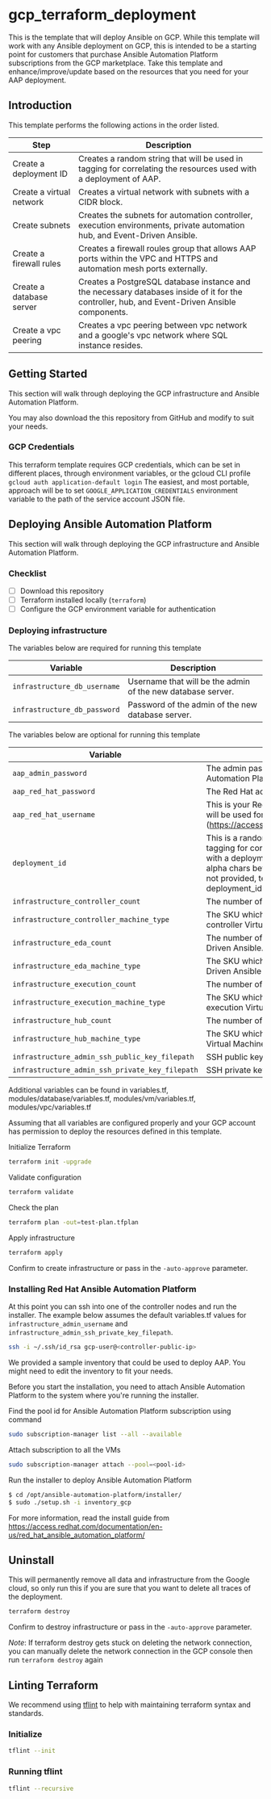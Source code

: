 # gcp_terraform_deployment

This is the template that will deploy Ansible on GCP. While this template will work with any Ansible deployment on GCP, this is intended to be a starting point for customers that purchase Ansible Automation Platform subscriptions from the GCP marketplace. Take this template and enhance/improve/update based on the resources that you need for your AAP deployment.

## Introduction

This template performs the following actions in the order listed.

| Step | Description |
| ---- | ----------- |
| Create a deployment ID | Creates a random string that will be used in tagging for correlating the resources used with a deployment of AAP. |
| Create a virtual network | Creates a virtual network with subnets with a CIDR block.|
| Create subnets | Creates the subnets for automation controller, execution environments, private automation hub, and Event-Driven Ansible. |
| Create a firewall rules | Creates a firewall roules group that allows AAP ports within the VPC and HTTPS and automation mesh ports externally. |
| Create a database server | Creates a PostgreSQL database instance and the necessary databases inside of it for the controller, hub, and Event-Driven Ansible components. |
| Create a vpc peering | Creates a vpc peering between vpc network and a google's vpc network where SQL instance resides. |

## Getting Started

This section will walk through deploying the GCP infrastructure and Ansible Automation Platform.

You may also download the this repository from GitHub and modify to suit your needs.

### GCP Credentials

This terraform template requires GCP credentials, which can be set in different places, through environment variables, or the gcloud CLI profile `gcloud auth application-default login`
The easiest, and most portable, approach will be to set `GOOGLE_APPLICATION_CREDENTIALS` environment variable to the path of the service account JSON file.

## Deploying Ansible Automation Platform

This section will walk through deploying the GCP infrastructure and Ansible Automation Platform.

### Checklist

- [ ] Download this repository
- [ ] Terraform installed locally (`terraform`)
- [ ] Configure the GCP environment variable for authentication

### Deploying infrastructure

The variables below are required for running this template

| Variable | Description |
| -------- | ----------- |
| `infrastructure_db_username` | Username that will be the admin of the new database server. |
| `infrastructure_db_password` | Password of the admin of the new database server. |

The variables below are optional for running this template

| Variable | Description |
| -------- | ----------- |
| `aap_admin_password` | The admin password to create for Ansible Automation Platform application. |
| `aap_red_hat_password` | The Red Hat account password. |
| `aap_red_hat_username` | This is your Red Hat account name that will be used for Subscription Management (https://access.redhat.com/management). |
| `deployment_id` | This is a random string that will be used in tagging for correlating the resources used with a deployment of AAP. It is lower case alpha chars between 2-10 char length. If not provided, template will generate the deployment_id. |
| `infrastructure_controller_count` | The number of instances for controller. |
| `infrastructure_controller_machine_type` | The SKU which should be used for controller Virtual Machine. |
| `infrastructure_eda_count` | The number of instances for Event-Driven Ansible. |
| `infrastructure_eda_machine_type` | The SKU which should be used for Event-Driven Ansible Virtual Machine. |
| `infrastructure_execution_count` | The number of instances for execution. |
| `infrastructure_execution_machine_type` | The SKU which should be used for execution Virtual Machine. |
| `infrastructure_hub_count` | The number of instances for hub. |
| `infrastructure_hub_machine_type` | The SKU which should be used for hub Virtual Machine. |
| `infrastructure_admin_ssh_public_key_filepath` | SSH public key path. |
| `infrastructure_admin_ssh_private_key_filepath` | SSH private key path. |

Additional variables can be found in variables.tf, modules/database/variables.tf, modules/vm/variables.tf, modules/vpc/variables.tf

Assuming that all variables are configured properly and your GCP account has permission to deploy the resources defined in this template.

Initialize Terraform

```bash
terraform init -upgrade
```

Validate configuration
```bash
terraform validate
```

Check the plan

```bash
terraform plan -out=test-plan.tfplan
```

Apply infrastructure

```bash
terraform apply
```
Confirm to create infrastructure or pass in the `-auto-approve` parameter.

### Installing Red Hat Ansible Automation Platform

At this point you can ssh into one of the controller nodes and run the installer. The example below assumes the default variables.tf values for `infrastructure_admin_username` and `infrastructure_admin_ssh_private_key_filepath`.

```bash
ssh -i ~/.ssh/id_rsa gcp-user@<controller-public-ip>
```

We provided a sample inventory that could be used to deploy AAP.
You might need to edit the inventory to fit your needs.

Before you start the installation, you need to attach Ansible Automation Platform to the system where you're running the installer. 

Find the pool id for Ansible Automation Platform subscription using command
```bash
sudo subscription-manager list --all --available
```

Attach subscription to all the VMs
```bash
sudo subscription-manager attach --pool=<pool-id>
```

Run the installer to deploy Ansible Automation Platform
```bash
$ cd /opt/ansible-automation-platform/installer/
$ sudo ./setup.sh -i inventory_gcp
```

For more information, read the install guide from https://access.redhat.com/documentation/en-us/red_hat_ansible_automation_platform/

## Uninstall

This will permanently remove all data and infrastructure from the Google cloud, so only run this if you are sure that you want to delete all traces of the deployment.

```bash
terraform destroy
```
Confirm to destroy infrastructure or pass in the `-auto-approve` parameter.

*Note*: If terraform destroy gets stuck on deleting the network connection, you can manually delete the network connection in the GCP console then run `terraform destroy` again

## Linting Terraform

We recommend using [tflint](https://github.com/terraform-linters/tflint) to help with maintaining terraform syntax and standards.

### Initialize
```bash
tflint --init
```
### Running tflint
```bash
tflint --recursive
```